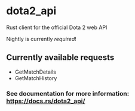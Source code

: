 # dota2_api
Rust client for the official Dota 2 web API

Nightly is currently *required*!

## Currently available requests
* GetMatchDetails
* GetMatchHistory

### See documentation for more information: https://docs.rs/dota2_api/
